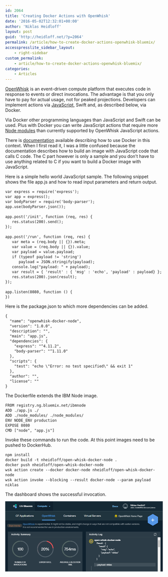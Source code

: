 ```yaml
---
id: 2064
title: 'Creating Docker Actions with OpenWhisk'
date: '2016-05-02T12:32:01+00:00'
author: 'Niklas Heidloff'
layout: post
guid: 'http://heidloff.net/?p=2064'
permalink: /article/how-to-create-docker-actions-openwhisk-bluemix/
accesspresslite_sidebar_layout:
    - right-sidebar
custom_permalink:
    - article/how-to-create-docker-actions-openwhisk-bluemix/
categories:
    - Articles
---
```


[OpenWhisk](https://developer.ibm.com/openwhisk/) is an event-driven compute platform that executes code in response to events or direct invocations. The advantage is that you only have to pay for actual usage, not for peaked projections. Developers can implement actions via [JavaScript](http://heidloff.net/article/how-to-write-javascript-actions-openwhisk), Swift and, as described below, via Docker.

Via Docker other programming languages than JavaScript and Swift can be used. Plus with Docker you can write JavaScript actions that require more [Node modules](https://new-console.ng.bluemix.net/docs/openwhisk/openwhisk_reference.html#openwhisk_ref_javascript) than currently supported by OpenWhisk JavaScript actions.

There is [documentation](https://new-console.ng.bluemix.net/docs/openwhisk/openwhisk_actions.html#openwhisk_actions_docker) available describing how to use Docker in this context. When I first read it, I was a little confused because the documentation describes how to build an image with JavaScript code that calls C code. The C part however is only a sample and you don’t have to use anything related to C if you want to build a Docker image with JavaScript.

Here is a simple hello world JavaScript sample. The following snippet shows the file app.js and how to read input parameters and return output.

```
var express = require('express');
var app = express();
var bodyParser = require('body-parser');
app.use(bodyParser.json());

app.post('/init', function (req, res) {
   res.status(200).send();       
});

app.post('/run', function (req, res) {
   var meta = (req.body || {}).meta;
   var value = (req.body || {}).value;
   var payload = value.payload; 
   if (typeof payload != 'string')
      payload = JSON.stringify(payload);
   console.log("payload: " + payload);
   var result = { 'result' : { 'msg' : 'echo', 'payload' : payload} }; 
   res.status(200).json(result);
});

app.listen(8080, function () {
})
```

Here is the package.json to which more dependencies can be added.

```
{
  "name": "openwhisk-docker-node",
  "version": "1.0.0",
  "description": "",
  "main": "app.js",
  "dependencies": {
    "express": "^4.11.2",
    "body-parser": "^1.11.0"
  },
  "scripts": {
    "test": "echo \"Error: no test specified\" && exit 1"
  },
  "author": "",
  "license": ""
}
```

The Dockerfile extends the IBM Node image.

```
FROM registry.ng.bluemix.net/ibmnode
ADD ./app.js ./
ADD ./node_modules/ ./node_modules/
ENV NODE_ENV production
EXPOSE 8080
CMD ["node", "app.js"]
```

Invoke these commands to run the code. At this point images need to be pushed to DockerHub.

```
npm install
docker build -t nheidloff/open-whisk-docker-node .
docker push nheidloff/open-whisk-docker-node
wsk action create --docker docker-node nheidloff/open-whisk-docker-node
wsk action invoke --blocking --result docker-node --param payload niklas
```

The dashboard shows the successful invocation.

![image](/assets/img/2016/05/openwhiskdocker.png)